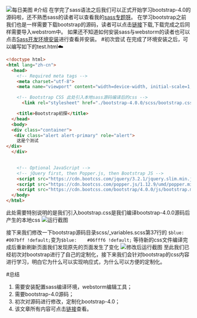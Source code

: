 ![每日美图](https://upload-images.jianshu.io/upload_images/13419832-b28223719a47c5d9.jpg?imageMogr2/auto-orient/strip%7CimageView2/2/w/1240)
#介绍
在学完了sass语法之后我们可以正式开始学习bootstrap-4.0的源码啦，还不熟悉sass的读者可以查看我的[sass专题呀](https://www.jianshu.com/c/9c1d5608c810)。
在学习bootstrap之前我们也是一样需要下载bootstrap的源码，读者可以点击[链接](https://codeload.github.com/twbs/bootstrap/zip/v4.0.0)下载,下载完成之后同样需要导入webstrom中。
如果还不知道如何安装sass与webstorm的读者也可以点击[Sass开发环境安装](https://www.jianshu.com/p/7c9aa05782e6)进行查看并安装。
#初次尝试
在完成了环境安装之后，可以编写如下的test.html:cloud:
```html
<!doctype html>
<html lang="zh-cn">
  <head>
    <!-- Required meta tags -->
    <meta charset="utf-8">
    <meta name="viewport" content="width=device-width, initial-scale=1, shrink-to-fit=no">

    <!-- Bootstrap CSS 此处引入本地sass源码编译后的css -->
	  <link rel="stylesheet" href="./bootstrap-4.0.0/scss/bootstrap.css">  

    <title>Bootstrap初探</title>
  </head>
  <body>
  <div class="container">
   <div class="alert alert-primary" role="alert">
    这是个测试
</div>
  </div>
   

    <!-- Optional JavaScript -->
    <!-- jQuery first, then Popper.js, then Bootstrap JS -->
    <script src="https://cdn.bootcss.com/jquery/3.2.1/jquery.slim.min.js" integrity="sha384-KJ3o2DKtIkvYIK3UENzmM7KCkRr/rE9/Qpg6aAZGJwFDMVNA/GpGFF93hXpG5KkN" crossorigin="anonymous"></script>
    <script src="https://cdn.bootcss.com/popper.js/1.12.9/umd/popper.min.js" integrity="sha384-ApNbgh9B+Y1QKtv3Rn7W3mgPxhU9K/ScQsAP7hUibX39j7fakFPskvXusvfa0b4Q" crossorigin="anonymous"></script>
    <script src="https://cdn.bootcss.com/bootstrap/4.0.0/js/bootstrap.min.js" integrity="sha384-JZR6Spejh4U02d8jOt6vLEHfe/JQGiRRSQQxSfFWpi1MquVdAyjUar5+76PVCmYl" crossorigin="anonymous"></script>
  </body>
</html>
```
此处需要特别说明的是我们引入bootstrap.css是我们编译bootstrap-4.0.0源码后产生的本地css
![运行截图](https://upload-images.jianshu.io/upload_images/13419832-6738731cdbfd5385.png?imageMogr2/auto-orient/strip%7CimageView2/2/w/1240)

接下来我们修改一下bootstrap源码目录scss/_variables.scss第37行的
`$blue:    #007bff !default;`变为`$blue:    #06fff6 !default;`
等待新的css文件编译完成后重新刷新页面我们发现原先的页面发生了变化
![修改后运行截图](https://upload-images.jianshu.io/upload_images/13419832-4021cd378bf25fad.png?imageMogr2/auto-orient/strip%7CimageView2/2/w/1240)
至此我们已经初次对bootstrap进行了自己的定制化，接下来我们会针对bootstrap的css内容进行学习，明白它为什么可以实现响应式，为什么可以方便的定制化。

#总结
1. 需要安装配置sass编译环境，webstorm编辑工具；
2. 需要bootstrap-4.0源码；
3. 初次对源码进行修改，定制化bootstrap-4.0；
4. 该文章所有内容可点击[链接](https://github.com/OnlyPiglet/bootstrap4/tree/master/20190212)查看。
